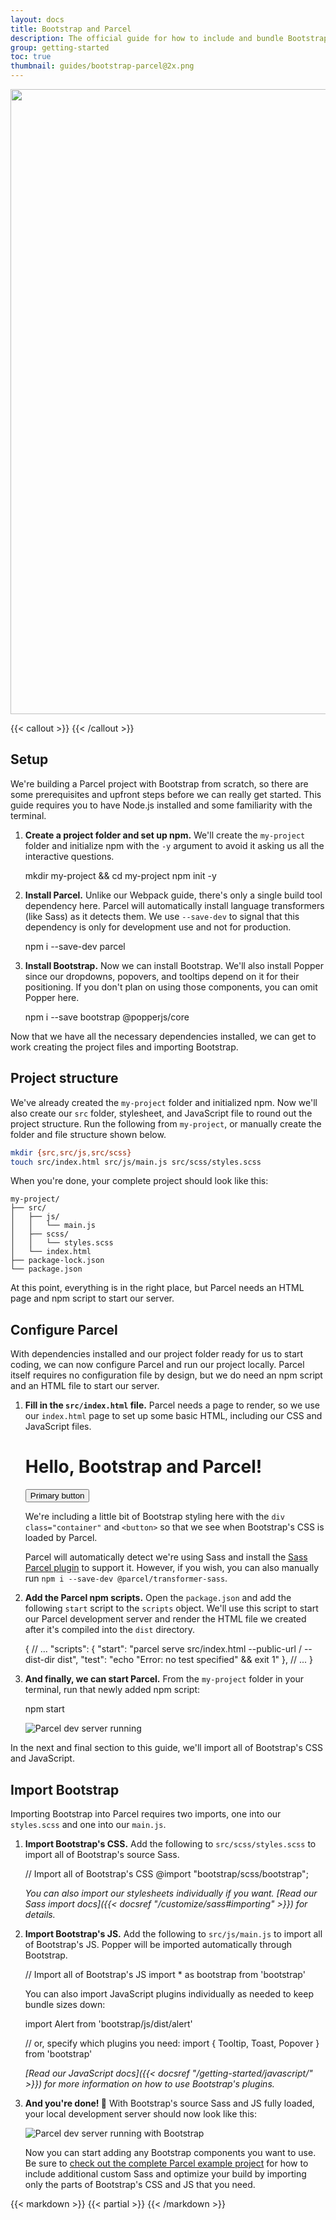 ```yaml
---
layout: docs
title: Bootstrap and Parcel
description: The official guide for how to include and bundle Bootstrap's CSS and JavaScript in your project using Parcel.
group: getting-started
toc: true
thumbnail: guides/bootstrap-parcel@2x.png
---
```


<img class="mb-4 img-fluid rounded-3" srcset="/docs/{{< param docs_version >}}/assets/img/guides/bootstrap-parcel.png, /docs/{{< param docs_version >}}/assets/img/guides/bootstrap-parcel@2x.png 2x" src="/docs/{{< param docs_version >}}/assets/img/guides/bootstrap-parcel.png" width="2000" height="1000" alt="">

{{< callout >}}
{{< /callout >}}

## Setup

We're building a Parcel project with Bootstrap from scratch, so there are some prerequisites and upfront steps before we can really get started. This guide requires you to have Node.js installed and some familiarity with the terminal.

1. **Create a project folder and set up npm.** We'll create the `my-project` folder and initialize npm with the `-y` argument to avoid it asking us all the interactive questions.

      mkdir my-project && cd my-project
      npm init -y

2. **Install Parcel.** Unlike our Webpack guide, there's only a single build tool dependency here. Parcel will automatically install language transformers (like Sass) as it detects them. We use `--save-dev` to signal that this dependency is only for development use and not for production.

      npm i --save-dev parcel

3. **Install Bootstrap.** Now we can install Bootstrap. We'll also install Popper since our dropdowns, popovers, and tooltips depend on it for their positioning. If you don't plan on using those components, you can omit Popper here.

      npm i --save bootstrap @popperjs/core

Now that we have all the necessary dependencies installed, we can get to work creating the project files and importing Bootstrap.

## Project structure

We've already created the `my-project` folder and initialized npm. Now we'll also create our `src` folder, stylesheet, and JavaScript file to round out the project structure. Run the following from `my-project`, or manually create the folder and file structure shown below.

```sh
mkdir {src,src/js,src/scss}
touch src/index.html src/js/main.js src/scss/styles.scss
```

When you're done, your complete project should look like this:

```text
my-project/
├── src/
│   ├── js/
│   │   └── main.js
│   ├── scss/
│   │   └── styles.scss
│   └── index.html
├── package-lock.json
└── package.json
```

At this point, everything is in the right place, but Parcel needs an HTML page and npm script to start our server.

## Configure Parcel

With dependencies installed and our project folder ready for us to start coding, we can now configure Parcel and run our project locally. Parcel itself requires no configuration file by design, but we do need an npm script and an HTML file to start our server.

1. **Fill in the `src/index.html` file.** Parcel needs a page to render, so we use our `index.html` page to set up some basic HTML, including our CSS and JavaScript files.

      <!doctype html>
      <html lang="en">
        <head>
          <meta charset="utf-8">
          <meta name="viewport" content="width=device-width, initial-scale=1">
          <title>Bootstrap w/ Parcel</title>
          <link rel="stylesheet" href="scss/styles.scss">
          <script type="module" src="js/main.js"></script>
        </head>
        <body>
          <div class="container py-4 px-3 mx-auto">
            <h1>Hello, Bootstrap and Parcel!</h1>
            <button class="btn btn-primary">Primary button</button>
          </div>
        </body>
      </html>

   We're including a little bit of Bootstrap styling here with the `div class="container"` and `<button>` so that we see when Bootstrap's CSS is loaded by Parcel.

   Parcel will automatically detect we're using Sass and install the [Sass Parcel plugin](https://parceljs.org/languages/sass/) to support it. However, if you wish, you can also manually run `npm i --save-dev @parcel/transformer-sass`.

2. **Add the Parcel npm scripts.** Open the `package.json` and add the following `start` script to the `scripts` object. We'll use this script to start our Parcel development server and render the HTML file we created after it's compiled into the `dist` directory.

      {
         // ...
         "scripts": {
           "start": "parcel serve src/index.html --public-url / --dist-dir dist",
           "test": "echo \"Error: no test specified\" && exit 1"
         },
         // ...
      }

3. **And finally, we can start Parcel.** From the `my-project` folder in your terminal, run that newly added npm script:

      npm start

   <img class="img-fluid" src="/docs/{{< param docs_version >}}/assets/img/guides/parcel-dev-server.png" alt="Parcel dev server running">

In the next and final section to this guide, we'll import all of Bootstrap's CSS and JavaScript.

## Import Bootstrap

Importing Bootstrap into Parcel requires two imports, one into our `styles.scss` and one into our `main.js`.

1. **Import Bootstrap's CSS.** Add the following to `src/scss/styles.scss` to import all of Bootstrap's source Sass.

      // Import all of Bootstrap's CSS
      @import "bootstrap/scss/bootstrap";

   _You can also import our stylesheets individually if you want. [Read our Sass import docs]({{< docsref "/customize/sass#importing" >}}) for details._

2. **Import Bootstrap's JS.** Add the following to `src/js/main.js` to import all of Bootstrap's JS. Popper will be imported automatically through Bootstrap.

   <!-- eslint-skip -->

      // Import all of Bootstrap's JS
      import \* as bootstrap from 'bootstrap'

   You can also import JavaScript plugins individually as needed to keep bundle sizes down:

   <!-- eslint-skip -->

      import Alert from 'bootstrap/js/dist/alert'
      
      // or, specify which plugins you need:
      import { Tooltip, Toast, Popover } from 'bootstrap'

   _[Read our JavaScript docs]({{< docsref "/getting-started/javascript/" >}}) for more information on how to use Bootstrap's plugins._

3. **And you're done! 🎉** With Bootstrap's source Sass and JS fully loaded, your local development server should now look like this:

   <img class="img-fluid" src="/docs/{{< param docs_version >}}/assets/img/guides/parcel-dev-server-bootstrap.png" alt="Parcel dev server running with Bootstrap">

   Now you can start adding any Bootstrap components you want to use. Be sure to [check out the complete Parcel example project](https://github.com/twbs/examples/tree/main/parcel) for how to include additional custom Sass and optimize your build by importing only the parts of Bootstrap's CSS and JS that you need.

{{< markdown >}}
{{< partial >}}
{{< /markdown >}}
